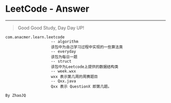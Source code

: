 # LeetCode - Answer

---
>Good Good Study, Day Day UP!
```text
com.anacmer.learn.leetcode
                    -- algorithm
                    该包中为自己学习过程中实现的一些算法类
                    -- everyday
                    该包为每日一题
                    -- struct
                    该包中为Leetcode上提供的数据结构类
                    -- week.wxx
                    wxx 表示第几周的周赛题目
                    -- Qxx.java 
                    Qxx 表示 QuestionX 即第几题。
```

`By ZhaoJQ`
